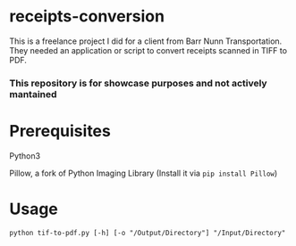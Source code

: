 # receipts-conversion
This is a freelance project I did for a client from Barr Nunn Transportation. They needed an application
or script to convert receipts scanned in TIFF to PDF.
### This repository is for showcase purposes and not actively mantained
# Prerequisites
Python3

Pillow, a fork of Python Imaging Library (Install it via `pip install Pillow`)
# Usage
`python tif-to-pdf.py [-h] [-o "/Output/Directory"] "/Input/Directory"`
